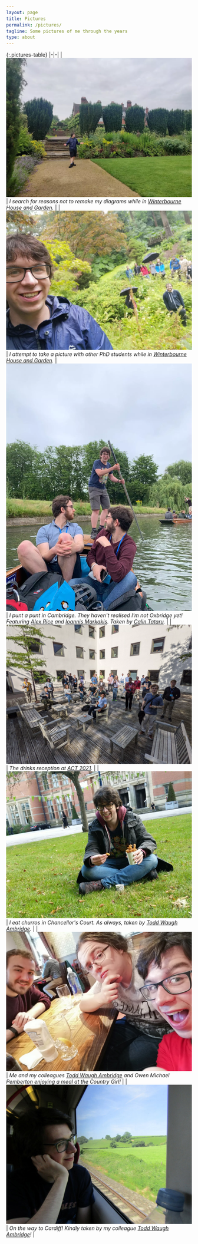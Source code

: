 ```yaml
---
layout: page
title: Pictures
permalink: /pictures/
tagline: Some pictures of me through the years
type: about
---
```


{:.pictures-table}
|-|-|
| ![I stand in the grounds of Winterbourne House and Garden with my arms outstretched](/images/me/winterbourne1.webp) | *I search for reasons not to remake my diagrams while in [Winterbourne House and Garden](https://www.winterbourne.org.uk/).* |
| ![I take a picture with lots of out of focus PhD students](/images/me/winterbourne2.webp) | *I attempt to take a picture with other PhD students while in [Winterbourne House and Garden](https://www.winterbourne.org.uk/).*
| ![I punt a punt](/images/me/punt.webp) | *I punt a punt in Cambridge. They haven't realised I'm not Oxbridge yet! Featuring [Alex Rice](https://alexarice.github.io/) and [Ioannis Markakis](https://www.cst.cam.ac.uk/people/im496). Taken by [Calin Tataru](https://www.cst.cam.ac.uk/people/ct608).* |
| ![ACT 2021](/images/me/act2021.webp) | *The drinks reception at [ACT 2021](https://www.cl.cam.ac.uk/events/act2021/).* |
| ![Eating churros](/images/me/churros.jpg) | *I eat churros in Chancellor's Court. As always, taken by [Todd Waugh Ambridge](http://www.cs.bham.ac.uk/~txw467).* |
| ![The Country Girl](/images/me/countrygirl.jpg) | *Me and my colleagues [Todd Waugh Ambridge](http://www.cs.bham.ac.uk/~txw467) and Owen Michael Pemberton enjoying a meal at the Country Girl!* |
| ![On the train to Cardiff](/images/me/train.jpg) | *On the way to Cardiff! Kindly taken by my colleague [Todd Waugh Ambridge](http://www.cs.bham.ac.uk/~txw467)!* |
